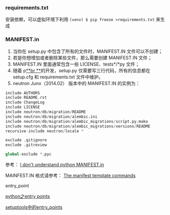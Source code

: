 ### requirements.txt

安装依赖，可以虚拟环境下利用 `(venv) $ pip freeze >requirements.txt`  来生成

### MANIFEST.in

1. 当你在 setup.py 中包含了所有的文件时，MANIFEST.IN 文件可以不创建；
2. 若是你想增加或者删除某些文件，那么需要创建 MANIFEST.IN 文件；
3. MANIFEST.IN 里面通常包含一些 LICENSE、tests\*/\*py 文件；
4. 随着 p[**br **](https://docs.openstack.org/developer/pbr/)的开发，setup.py 仅需要写三行代码，所有的信息都在 setup.cfg 和 requirements.txt 文件中维护。
5. neutron Juno（2014.02） 版本中的 MANIFEST.IN 的实例为：

```py
include AUTHORS
include README.rst
include ChangeLog
include LICENSE
include neutron/db/migration/README
include neutron/db/migration/alembic.ini
include neutron/db/migration/alembic_migrations/script.py.mako
include neutron/db/migration/alembic_migrations/versions/README
recursive-include neutron/locale *

exclude .gitignore
exclude .gitreview

global-exclude *.pyc
```

参考： [I don't understand python MANIFEST.in](http://stackoverflow.com/questions/24727709/i-dont-understand-python-manifest-in)

MAINFEST.IN 格式请参考： [The manifest template commands](https://docs.python.org/2/distutils/sourcedist.html#commands)

entry\_point

[python之entry points](http://blog.sina.com.cn/s/blog_85998e380101bojs.html)

[setuptools中的entry\_points](http://bingotree.cn/?p=178)

